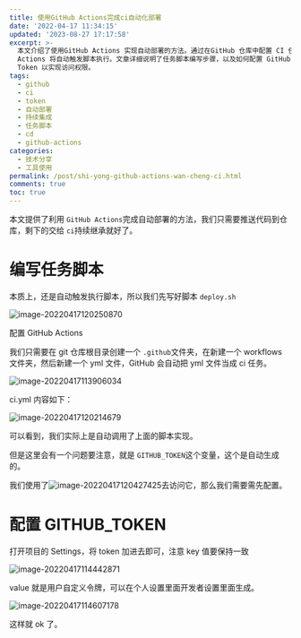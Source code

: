 ```yaml
---
title: 使用GitHub Actions完成ci自动化部署
date: '2022-04-17 11:34:15'
updated: '2023-08-27 17:17:58'
excerpt: >-
  本文介绍了使用GitHub Actions 实现自动部署的方法。通过在GitHub 仓库中配置 CI 任务脚本，将代码推送到仓库后，GitHub
  Actions 将自动触发脚本执行。文章详细说明了任务脚本编写步骤，以及如何配置 GitHub Actions。需要注意的是要配置正确的 GitHub
  Token 以实现访问权限。
tags:
  - github
  - ci
  - token
  - 自动部署
  - 持续集成
  - 任务脚本
  - cd
  - github-actions
categories:
  - 技术分享
  - 工具使用
permalink: /post/shi-yong-github-actions-wan-cheng-ci.html
comments: true
toc: true
---
```



本文提供了利用 `GitHub Actions`​ 完成自动部署的方法，我们只需要推送代码到仓库，剩下的交给 `ci`​ 持续继承就好了。

# 编写任务脚本

本质上，还是自动触发执行脚本，所以我们先写好脚本 `deploy.sh`​

​![image-20220417120250870](https://img1.terwer.space/image-20220417120250870.png)​

配置 GitHub Actions

我们只需要在 git 仓库根目录创建一个 `.github`​ 文件夹，在新建一个 workflows 文件夹，然后新建一个 yml 文件，GitHub 会自动把 yml 文件当成 ci 任务。

​![image-20220417113906034](https://img1.terwer.space/image-20220417113906034.png)​

ci.yml 内容如下：

​![image-20220417120214679](https://img1.terwer.space/image-20220417120214679.png)​

可以看到，我们实际上是自动调用了上面的脚本实现。

但是这里会有一个问题要注意，就是 `GITHUB_TOKEN`​ 这个变量，这个是自动生成的。

我们使用了![image-20220417120427425](https://img1.terwer.space/image-20220417120427425.png)去访问它，那么我们需要需先配置。

# 配置 GITHUB_TOKEN

打开项目的 Settings，将 token 加进去即可，注意 key 值要保持一致

​![image-20220417114442871](https://img1.terwer.space/image-20220417114442871.png)​

value 就是用户自定义令牌，可以在个人设置里面开发者设置里面生成。

​![image-20220417114607178](https://img1.terwer.space/image-20220417114607178.png)​

这样就 ok 了。